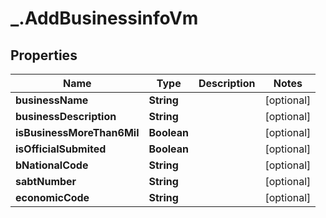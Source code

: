 # _.AddBusinessinfoVm

## Properties
Name | Type | Description | Notes
------------ | ------------- | ------------- | -------------
**businessName** | **String** |  | [optional] 
**businessDescription** | **String** |  | [optional] 
**isBusinessMoreThan6Mil** | **Boolean** |  | [optional] 
**isOfficialSubmited** | **Boolean** |  | [optional] 
**bNationalCode** | **String** |  | [optional] 
**sabtNumber** | **String** |  | [optional] 
**economicCode** | **String** |  | [optional] 


